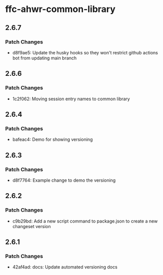 # ffc-ahwr-common-library

## 2.6.7

### Patch Changes

- d8f9ae5: Update the husky hooks so they won't restrict github actions bot from updating main branch

## 2.6.6

### Patch Changes

- 1c2f062: Moving session entry names to common library

## 2.6.4

### Patch Changes

- bafeac4: Demo for showing versioning

## 2.6.3

### Patch Changes

- d8f7764: Example change to demo the versioning

## 2.6.2

### Patch Changes

- c9b29bd: Add a new script command to package.json to create a new changeset version

## 2.6.1

### Patch Changes

- 42af4ad: docs: Update automated versioning docs
